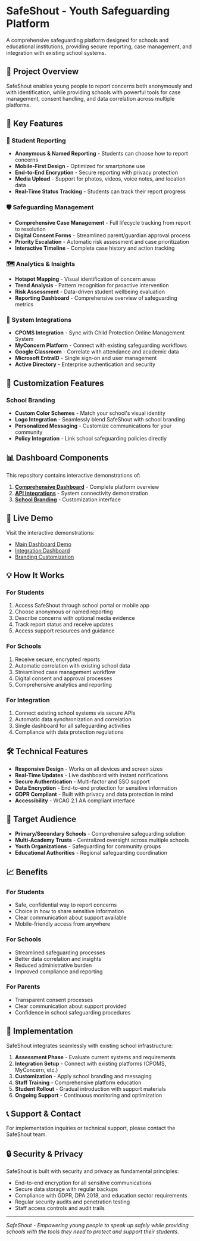 # SafeShout - Youth Safeguarding Platform

A comprehensive safeguarding platform designed for schools and educational institutions, providing secure reporting, case management, and integration with existing school systems.

## 🎯 Project Overview

SafeShout enables young people to report concerns both anonymously and with identification, while providing schools with powerful tools for case management, consent handling, and data correlation across multiple platforms.

## 🌟 Key Features

### 📱 Student Reporting
- **Anonymous & Named Reporting** - Students can choose how to report concerns
- **Mobile-First Design** - Optimized for smartphone use
- **End-to-End Encryption** - Secure reporting with privacy protection
- **Media Upload** - Support for photos, videos, voice notes, and location data
- **Real-Time Status Tracking** - Students can track their report progress

### 🛡️ Safeguarding Management
- **Comprehensive Case Management** - Full lifecycle tracking from report to resolution
- **Digital Consent Forms** - Streamlined parent/guardian approval process
- **Priority Escalation** - Automatic risk assessment and case prioritization
- **Interactive Timeline** - Complete case history and action tracking

### 🗺️ Analytics & Insights
- **Hotspot Mapping** - Visual identification of concern areas
- **Trend Analysis** - Pattern recognition for proactive intervention
- **Risk Assessment** - Data-driven student wellbeing evaluation
- **Reporting Dashboard** - Comprehensive overview of safeguarding metrics

### 🔗 System Integrations
- **CPOMS Integration** - Sync with Child Protection Online Management System
- **MyConcern Platform** - Connect with existing safeguarding workflows
- **Google Classroom** - Correlate with attendance and academic data
- **Microsoft EntraID** - Single sign-on and user management
- **Active Directory** - Enterprise authentication and security

## 🎨 Customization Features

### School Branding
- **Custom Color Schemes** - Match your school's visual identity
- **Logo Integration** - Seamlessly blend SafeShout with school branding
- **Personalized Messaging** - Customize communications for your community
- **Policy Integration** - Link school safeguarding policies directly

## 📊 Dashboard Components

This repository contains interactive demonstrations of:

1. **[Comprehensive Dashboard](safeshout-comprehensive-dashboard.html)** - Complete platform overview
2. **[API Integrations](safeshout-api-integrations.html)** - System connectivity demonstration
3. **[School Branding](safeshout-branding-consistent.html)** - Customization interface

## 🚀 Live Demo

Visit the interactive demonstrations:
- [Main Dashboard Demo](https://your-username.github.io/safeshout-dashboard/)
- [Integration Dashboard](https://your-username.github.io/safeshout-dashboard/safeshout-api-integrations.html)
- [Branding Customization](https://your-username.github.io/safeshout-dashboard/safeshout-branding-consistent.html)

## 💡 How It Works

### For Students
1. Access SafeShout through school portal or mobile app
2. Choose anonymous or named reporting
3. Describe concerns with optional media evidence
4. Track report status and receive updates
5. Access support resources and guidance

### For Schools
1. Receive secure, encrypted reports
2. Automatic correlation with existing school data
3. Streamlined case management workflow
4. Digital consent and approval processes
5. Comprehensive analytics and reporting

### For Integration
1. Connect existing school systems via secure APIs
2. Automatic data synchronization and correlation
3. Single dashboard for all safeguarding activities
4. Compliance with data protection regulations

## 🛠️ Technical Features

- **Responsive Design** - Works on all devices and screen sizes
- **Real-Time Updates** - Live dashboard with instant notifications
- **Secure Authentication** - Multi-factor and SSO support
- **Data Encryption** - End-to-end protection for sensitive information
- **GDPR Compliant** - Built with privacy and data protection in mind
- **Accessibility** - WCAG 2.1 AA compliant interface

## 🎯 Target Audience

- **Primary/Secondary Schools** - Comprehensive safeguarding solution
- **Multi-Academy Trusts** - Centralized oversight across multiple schools
- **Youth Organizations** - Safeguarding for community groups
- **Educational Authorities** - Regional safeguarding coordination

## 📈 Benefits

### For Students
- Safe, confidential way to report concerns
- Choice in how to share sensitive information
- Clear communication about support available
- Mobile-friendly access from anywhere

### For Schools
- Streamlined safeguarding processes
- Better data correlation and insights
- Reduced administrative burden
- Improved compliance and reporting

### For Parents
- Transparent consent processes
- Clear communication about support provided
- Confidence in school safeguarding procedures

## 🔧 Implementation

SafeShout integrates seamlessly with existing school infrastructure:

1. **Assessment Phase** - Evaluate current systems and requirements
2. **Integration Setup** - Connect with existing platforms (CPOMS, MyConcern, etc.)
3. **Customization** - Apply school branding and messaging
4. **Staff Training** - Comprehensive platform education
5. **Student Rollout** - Gradual introduction with support materials
6. **Ongoing Support** - Continuous monitoring and optimization

## 📞 Support & Contact

For implementation inquiries or technical support, please contact the SafeShout team.

## 🔒 Security & Privacy

SafeShout is built with security and privacy as fundamental principles:
- End-to-end encryption for all sensitive communications
- Secure data storage with regular backups
- Compliance with GDPR, DPA 2018, and education sector requirements
- Regular security audits and penetration testing
- Staff access controls and audit trails

---

*SafeShout - Empowering young people to speak up safely while providing schools with the tools they need to protect and support their students.*